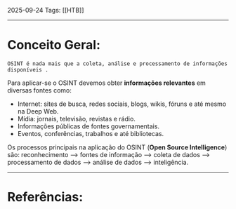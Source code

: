 2025-09-24
Tags: [[HTB]]

----
# Conceito Geral:

	OSINT é nada mais que a coleta, análise e processamento de informações disponíveis .

Para aplicar-se o OSINT devemos obter **informações relevantes** em diversas fontes como:

- Internet: sites de busca, redes sociais, blogs, wikis, fóruns e até mesmo na Deep Web.
- Mídia: jornais, televisão, revistas e rádio.
- Informações públicas de fontes governamentais.
- Eventos, conferências, trabalhos e até bibliotecas.

Os processos principais na aplicação do OSINT (**Open Source Intelligence**) são: reconhecimento –> fontes de informação –> coleta de dados –> processamento de dados –> análise de dados –> inteligência.

-----
# Referências:

